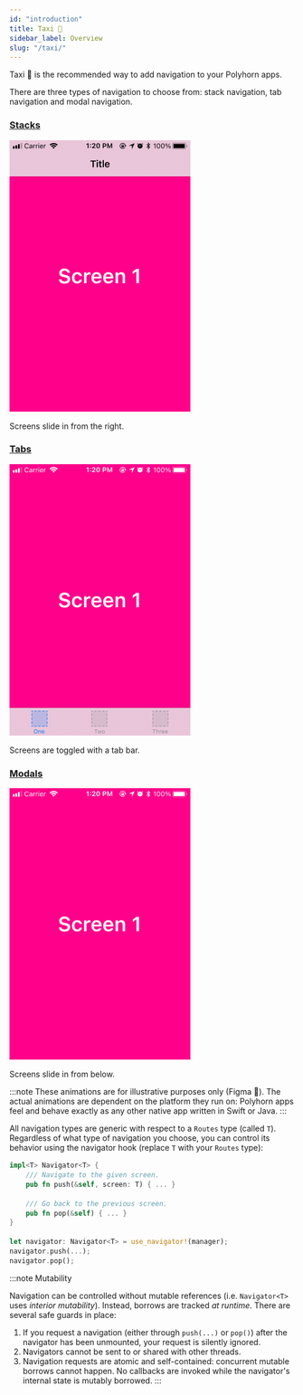 ```yaml
---
id: "introduction"
title: Taxi 🚕
sidebar_label: Overview
slug: "/taxi/"
---
```


Taxi 🚕 is the recommended way to add navigation to your Polyhorn apps.

There are three types of navigation to choose from: stack navigation, tab
navigation and modal navigation.

<div class="row">
    <div class="col col--4">
        <h3><a href="stacks/">Stacks</a></h3>
        <img src="/img/taxi-stacks.gif" />
        <p>
            Screens slide in from the right.
        </p>
    </div>
    <div class="col col--4">
        <h3><a href="tabs/">Tabs</a></h3>
        <img src="/img/taxi-tabs.gif" />
        <p>
            Screens are toggled with a tab bar.
        </p>
    </div>
    <div class="col col--4">
        <h3><a href="modals/">Modals</a></h3>
        <img src="/img/taxi-modals.gif" />
        <p>
            Screens slide in from below.
        </p>
    </div>
</div>

:::note
These animations are for illustrative purposes only (Figma 💪). The actual animations are
dependent on the platform they run on: Polyhorn apps feel and behave exactly as
any other native app written in Swift or Java.
:::

All navigation types are generic with respect to a `Routes` type (called
`T`). Regardless of what type of navigation you choose, you can control its
behavior using the navigator hook (replace `T` with your `Routes` type):

```rust
impl<T> Navigator<T> {
    /// Navigate to the given screen.
    pub fn push(&self, screen: T) { ... }
 
    /// Go back to the previous screen.
    pub fn pop(&self) { ... }
}
 
let navigator: Navigator<T> = use_navigator!(manager);
navigator.push(...);
navigator.pop();
```

:::note Mutability

Navigation can be controlled without mutable references (i.e. `Navigator<T>`
uses _interior mutability_). Instead, borrows are tracked _at runtime_. There
are several safe guards in place:
1. If you request a navigation (either through `push(...)` or `pop()`) after
   the navigator has been unmounted, your request is silently ignored.
2. Navigators cannot be sent to or shared with other threads.
3. Navigation requests are atomic and self-contained: concurrent mutable borrows
   cannot happen. No callbacks are invoked while the navigator's internal
   state is mutably borrowed.
:::